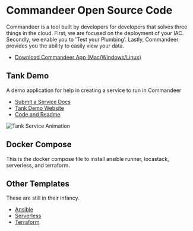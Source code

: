 # Commandeer Open Source Code

Commandeer is a tool built by developers for developers that solves three things in the cloud. First, we are focused on the deployment of your IAC. Secondly, we enable you to 'Test your Plumbing'. Lastly, Commandeer provides you the ability to easily view your data.

- [Download Commandeer App (Mac/Windows/Linux)](https://getcommandeer.com/docs/download-app)

## Tank Demo

A demo application for help in creating a service to run in Commandeer

- [Submit a Service Docs](https://getcommandeer.com/docs/openSource/submitService)
- [Tank Demo Website](https://tanks.getcommandeer.com)
- [Code and Readme](https://github.com/commandeer/open/tree/master/website)

![Tank Service Animation](https://commander-development-images.s3.amazonaws.com/tank-service-2.gif)

## Docker Compose

This is the docker compose file to install ansible runner, locastack, serverless, and
terraform.

## Other Templates

These are still in their infancy.

- [Ansible](https://github.com/commandeer/open/tree/master/ansible)
- [Serverless](https://github.com/commandeer/open/tree/master/serverless)
- [Terraform](https://github.com/commandeer/open/tree/master/terraform)